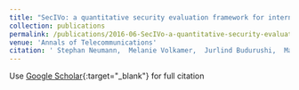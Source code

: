 ```yaml
---
title: "SecIVo: a quantitative security evaluation framework for internet voting schemes"
collection: publications
permalink: /publications/2016-06-SecIVo-a-quantitative-security-evaluation-framework-for-internet-voting-schemes
venue: 'Annals of Telecommunications'
citation: ' Stephan Neumann,  Melanie Volkamer,  Jurlind Budurushi,  Marco Prandini, &quot;SecIVo: a quantitative security evaluation framework for internet voting schemes.&quot; Annals of Telecommunications, 2016.'
---
```

Use [Google Scholar](https://scholar.google.com/scholar?q=SecIVo:+a+quantitative+security+evaluation+framework+for+internet+voting+schemes){:target="_blank"} for full citation